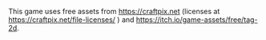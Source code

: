 
This game uses free assets from https://craftpix.net (licenses at https://craftpix.net/file-licenses/ ) and https://itch.io/game-assets/free/tag-2d.
